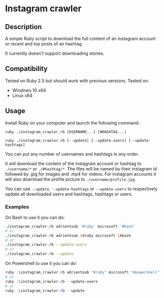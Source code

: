 # Instagram crawler

## Description

A simple Ruby script to download the full content of an instagram account or
recent and top posts of an hashtag.

It currently doesn't support downloading stories.

## Compatibility

Tested on Ruby 2.5 but should work with previous versions.
Tested on:
* Windows 10 x64
* Linux x64

## Usage

Install Ruby on your computer and launch the following command:

```
ruby ./instagram_crawler.rb [USERNAME...] [#HASHTAG...]

ruby ./instagram_crawler.rb [--update] [--update-users] [--update-hashtags]
```

You can put any number of usernames and hashtags in any order.

It will download the content of the instagram account or hashtag to
`./username/*` or `./#hashtag/*`. The files will be named by their instagram
id followed by .jpg for images and .mp4 for videos. For instagram accounts it
will also download the profile picture to `./username/profile.jpg`.

You can use `--update`, `--update-hashtags` or `--update-users` to respectively
update all downloaded users and hashtags, hashtags or users.

### Examples

On Bash to use it you can do:
```sh
./instagram_crawler.rb adrientoub '#ruby' microsoft '#bash'
# or
./instagram_crawler.rb adrientoub \#ruby microsoft \#bash
# or
./instagram_crawler.rb --update-users
# or
./instagram_crawler.rb --update
```

On Powershell to use it you can do:
```powershell
ruby .\instagram_crawler.rb adrientoub "#ruby" microsoft "#powershell"
# or
ruby .\instagram_crawler.rb --update-users
# or
ruby .\instagram_crawler.rb --update
```
